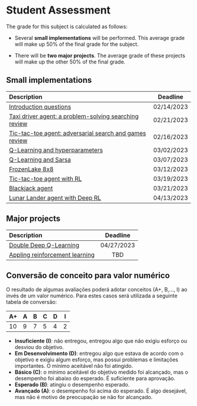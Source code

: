 # Student Assessment

The grade for this subject is calculated as follows: 

* Several **small implementations** will be performed. This average grade will make up 50% of the final grade for the subject. 

* There will be **two major projects**. The average grade of these projects will make up the other 50% of the final grade. 

## Small implementations

| Description                                                                                            | Deadline            |
|:-------------------------------------------------------------------------------------------------------|:-------------------:|
| [Introduction questions](./classes/01_introduction/index.md)                                           | 02/14/2023          |
| [Taxi driver agent: a problem-solving searching review](./classes/02_problem_solving/index.md#a-taxi-driver-agent-without-reinforcement-learning)         | 02/21/2023          |
| [Tic-tac-toe agent: adversarial search and games review](./classes/03_games/index.md#exercise-the-implementation-of-a-tic-tac-toe-player-using-min-max)                  | 02/16/2023          |
| [Q-Learning and hyperparameters](./classes/05_x_hyperparameters/index.md#atividade)                        | 03/02/2023          |
| [Q-Learning and Sarsa](./classes/05_x_sarsa/index.md#implementation)                                       | 03/07/2023          |
| [FrozenLake 8x8](./classes/06_non_determ/index.md#outro-mapa)                                              | 03/12/2023          |
| [Tic-tac-toe agent with RL](./classes/07_game_env/index.md#tic-tac-toe-player)                             | 03/19/2023          |
| [Blackjack agent](./classes/08_game_env_random/index.md#jogador-de-blackjack)                              | 03/21/2023          |
| [Lunar Lander agent with Deep RL](./classes/15_deep_q_learning_lunar_lander/index.md)                      | 04/13/2023          |

## Major projects

| Description                                                                                            | Deadline            |
|:-------------------------------------------------------------------------------------------------------|:-------------------:|
| [Double Deep Q-Learning](./projects/project_01.md)                                                     | 04/27/2023          |
| [Appling reinforcement learning](./projects/project_02.md)                                             | TBD                 |


## Conversão de conceito para valor numérico

O resultado de algumas avaliações poderá adotar conceitos (A+, B,..., I) ao invés de um valor numérico. Para estes casos será utilizada a seguinte tabela de conversão:

| A+ | A | B | C | D | I |
|----|---|---|---|---|---|
| 10 | 9 | 7 | 5 | 4 | 2 |

* **Insuficiente (I)**: não entregou, entregou algo que não exigiu esforço ou desviou do objetivo.
* **Em Desenvolvimento (D)**: entregou algo que estava de acordo com o objetivo e exigiu algum esforço, mas possui problemas e limitações importantes. O mínimo aceitável não foi atingido.
* **Básico (C)**: o mínimo aceitável do objetivo medido foi alcançado, mas o desempenho foi abaixo do esperado. É suficiente para aprovação.
* **Esperado (B)**: atingiu o desempenho esperado.
* **Avançado (A)**: o desempenho foi acima do esperado. É algo desejável, mas não é motivo de preocupação se não for alcançado.


